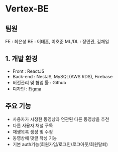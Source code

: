 # Vertex-BE
## 팀원
FE : 최은성
BE : 이태훈, 이호준
ML/DL : 정민관, 김채일  

<!--
### 배포 링크
- BackEnd : 
- FrontEnd : 
- test 계정 : 
-->

## 1. 개발 환경
- Front : ReactJS
- Back-end : NestJS, MySQL(AWS RDS), Firebase
- 버전관리 및 협업 툴 : Github
- 디자인 : [Figma]()
## 주요 기능
- 사용자가 시청한 동영상과 연관된 다른 동영상을 추천
- 다른 사용자 채널 구독
- 재생목록 생성 및 수정
- 동영상에 댓글 작성 기능
- 기본 auth기능(회원가입/로그인/로그아웃/회원탈퇴)

<!--
## 개발전략
### Back-end
- 쿼리 최적화 : FetchType을 LAZY로 사용, LAZY 사용으로 인한 프록시 문제는 fetch join 사용
- DDD 개발
- Dto 사용 : 반복되는 코드(toString, equals 등)의 번거로움 감소
- Docker(Redis) 사용
### 깃허브 전략
- github-flow를 통해 main, develop, feature로 나누어서 개발
- Jira와 브랜치 및 커밋 연동을 위해 커밋 컨벤션 통일
- 커밋 메시지 컨벤션 활용
- pr 사용
-->
